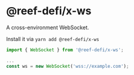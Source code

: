 # @reef-defi/x-ws

A cross-environment WebSocket.

Install it via `yarn add @reef-defi/x-ws`

```js
import { WebSocket } from '@reef-defi/x-ws';

...
const ws = new WebSocket('wss://example.com');
```
